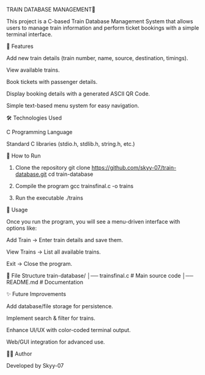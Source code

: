 TRAIN DATABASE MANAGEMENT🚆

This project is a C-based Train Database Management System that allows users to manage train information and perform ticket bookings with a simple terminal interface.

📌 Features

Add new train details (train number, name, source, destination, timings).

View available trains.

Book tickets with passenger details.

Display booking details with a generated ASCII QR Code.

Simple text-based menu system for easy navigation.

🛠️ Technologies Used

C Programming Language

Standard C libraries (stdio.h, stdlib.h, string.h, etc.)

🚀 How to Run
1. Clone the repository
git clone https://github.com/skyy-07/train-database.git
cd train-database

2. Compile the program
gcc trainsfinal.c -o trains

3. Run the executable
./trains

📖 Usage

Once you run the program, you will see a menu-driven interface with options like:

Add Train → Enter train details and save them.

View Trains → List all available trains.

Exit → Close the program.

📂 File Structure
train-database/
│── trainsfinal.c   # Main source code
│── README.md       # Documentation

✨ Future Improvements

Add database/file storage for persistence.

Implement search & filter for trains.

Enhance UI/UX with color-coded terminal output.

Web/GUI integration for advanced use.

👩‍💻 Author

Developed by Skyy-07
